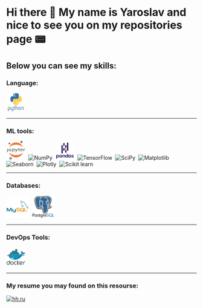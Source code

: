 # Hi there 👋 My name is Yaroslav and nice to see you on my repositories page :pager:


## Below you can see my skills:

### Language:
<img src="https://raw.githubusercontent.com/devicons/devicon/55609aa5bd817ff167afce0d965585c92040787a/icons/python/python-original-wordmark.svg" width="50" height="50">


---
### ML tools:
<div>
  <img src="https://raw.githubusercontent.com/devicons/devicon/55609aa5bd817ff167afce0d965585c92040787a/icons/jupyter/jupyter-original-wordmark.svg" width="50" height="50" title="Jupyter Notebook" alt="Jupyter Notebook"/>&nbsp;
  <img src="https://user-images.githubusercontent.com/67586773/105040771-43887300-5a88-11eb-9f01-bee100b9ef22.png" width="50" height="50" title="NumPy" alt="NumPy"/>&nbsp;
  <img src="https://raw.githubusercontent.com/devicons/devicon/55609aa5bd817ff167afce0d965585c92040787a/icons/pandas/pandas-original-wordmark.svg" width="50" height="50" title="Pandas" alt="Pandas"/>&nbsp;
  <img src="https://ww2.freelogovectors.net/wp-content/uploads/2018/07/tensorflow_logo.png?lossy=1&w=2560&ssl=1" width="50" height="50" title="TensorFlow" alt="TensorFlow"/>&nbsp;
  <img src="https://upload.wikimedia.org/wikipedia/commons/thumb/b/b2/SCIPY_2.svg/1200px-SCIPY_2.svg.png" width="50" height="50" title="SciPy" alt="SciPy"/>&nbsp;
  <img src="https://upload.wikimedia.org/wikipedia/commons/thumb/0/01/Created_with_Matplotlib-logo.svg/2048px-Created_with_Matplotlib-logo.svg.png" width="50" height="50" title="Matplotlib" alt="Matplotlib"/>&nbsp;
  <img src="https://user-images.githubusercontent.com/315810/92254613-279c8000-ee9f-11ea-9b73-5622a7d95f3f.png" width="50" height="50" title="Seaborn" alt="Seaborn"/>&nbsp;
  <img src="https://banner2.cleanpng.com/20180420/pke/kisspng-plotly-data-visualization-chart-javascript-hottest-5ada70131b6602.3118492415242649791122.jpg" width="50" height="50" title="Plotly" alt="Plotly"/>&nbsp;
  <img src="https://d3f1iyfxxz8i1e.cloudfront.net/courses/course_image/da615a681b8d.png" width="75" height="50" title="Scikit learn" alt="Scikit learn"/>&nbsp;
</div>









---
### Databases:
<div>
  <img src="https://raw.githubusercontent.com/devicons/devicon/55609aa5bd817ff167afce0d965585c92040787a/icons/mysql/mysql-original-wordmark.svg" width="60" height="60" title="Jupyter Notebook" alt="Jupyter Notebook"/>&nbsp;
  <img src="https://raw.githubusercontent.com/devicons/devicon/55609aa5bd817ff167afce0d965585c92040787a/icons/postgresql/postgresql-original-wordmark.svg" width="60" height="60" title="PostgreeSQL" alt="PostgreeSQL"/>&nbsp;
</div>



---
### DevOps Tools:
<img src="https://raw.githubusercontent.com/devicons/devicon/55609aa5bd817ff167afce0d965585c92040787a/icons/docker/docker-original-wordmark.svg" width="50" height="50" title="Docker" alt="Docker"/>

---

### My resume you may found on this resourse:
<a href="https://clck.ru/36aJQN">
      <img src="https://upload.wikimedia.org/wikipedia/commons/7/79/HeadHunter_logo.png" width="40" height="40" title="hh.ru" alt="hh.ru"/>
</a>




